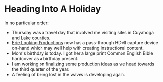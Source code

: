 # Heading Into A Holiday

In no particular order:  

* Thursday was a travel day that involved me visiting sites in Cuyahoga and Lake counties.
* [Erie Looking Productions](https://erielookingproductions.info) now has a pass-through HDMI capture device on-hand which may well help with creating instructional content.
* Mom's birthday is today.  I got her a large print Common English Bible hardcover as a birthday present.
* I am working on finalizing some production ideas as we head towards the third quarter of the year.  
* A feeling of being lost in the waves is developing again.  

